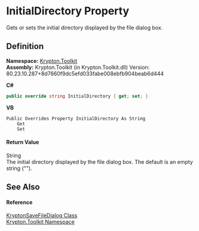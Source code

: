 # InitialDirectory Property


Gets or sets the initial directory displayed by the file dialog box.



## Definition
**Namespace:** <a href="79d2eac2-21f4-54ff-7552-b20c33c30600.md">Krypton.Toolkit</a>  
**Assembly:** Krypton.Toolkit (in Krypton.Toolkit.dll) Version: 80.23.10.287+8d7660f9dc5efd033fabe008ebfb904beab6d444

**C#**
``` C#
public override string InitialDirectory { get; set; }
```
**VB**
``` VB
Public Overrides Property InitialDirectory As String
	Get
	Set
```



#### Return Value
String  
The initial directory displayed by the file dialog box. The default is an empty string ("").

## See Also


#### Reference
<a href="c2ea607d-5d9e-5491-6eca-4080febc214a.md">KryptonSaveFileDialog Class</a>  
<a href="79d2eac2-21f4-54ff-7552-b20c33c30600.md">Krypton.Toolkit Namespace</a>  
